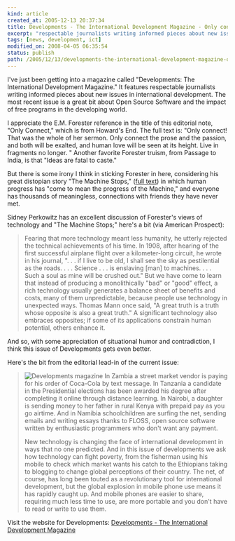 ```yaml
---
kind: article
created_at: 2005-12-13 20:37:34
title: Developments - The International Development Magazine - Only connect
excerpt: "respectable journalists writing informed pieces about new issues in international development"
tags: [news, development, ict]
modified_on: 2008-04-05 06:35:54
status: publish 
path: /2005/12/13/developments-the-international-development-magazine-only-connect
---
```


I've just been getting into a magazine called "Developments: The International Development Magazine." It features respectable journalists writing informed pieces about new issues in international development. The most recent issue is a great bit about Open Source Software and the impact of free programs in the developing world. 

I appreciate the E.M. Forester reference in the title of this editorial note, "Only Connect," which is from Howard's End. The full text is: "Only connect! That was the whole of her sermon. Only connect the prose and the passion, and both will be exalted, and human love will be seen at its height. Live in fragments no longer. " Another favorite Forester truism, from Passage to India, is that "Ideas are fatal to caste." 

But there is some irony I think in sticking Forester in here, considering his great distopian story "The Machine Stops," (<a href="http://brighton.ncsa.uiuc.edu/~prajlich/forster.html">full text</a>) in which human progress has "come to mean the progress of the Machine," and everyone has thousands of meaningless, connections with friends they have never met. 

Sidney Perkowitz has an excellent discussion of Forester's views of technology and "The Machine Stops;" here's a bit (via American Prospect):  

<blockquote class="large">Fearing that more technology meant less humanity, he utterly rejected the technical achievements of his time. In 1908, after hearing of the first successful airplane flight over a kilometer-long circuit, he wrote in his journal, ". . . if I live to be old, I shall see the sky as pestilential as the roads. . . . Science . . . is enslaving [man] to machines. . . . Such a soul as mine will be crushed out." But we have come to learn that instead of producing a monolithically "bad" or "good" effect, a rich technology usually generates a balance sheet of benefits and costs‚ many of them unpredictable, because people use technology in unexpected ways. Thomas Mann once said, "A great truth is a truth whose opposite is also a great truth." A significant technology also embraces opposites; if some of its applications constrain human potential, others enhance it.</blockquote>

And so, with some appreciation of situational humor and contradiction, I think this issue of Developments gets even better. 

Here's the bit from the editorial lead-in of the current issue: 

<blockquote class="large"><img class="left" src='/static/images/cover.jpg' alt='Developments magazine' /> In Zambia a street market vendor is paying for his order of Coca-Cola by text message. In Tanzania a candidate in the Presidential elections has been awarded his degree after completing it online through distance learning. In Nairobi, a daughter is sending money to her father in rural Kenya with prepaid pay as you go airtime. And in Namibia schoolchildren are surfing the net, sending emails and writing essays thanks to FLOSS, open source software written by enthusiastic programmers who don't want any payment.

New technology is changing the face of international development in ways that no one predicted. And in this issue of developments we ask how technology can fight poverty, from the fisherman using his mobile to check which market wants his catch to the Ethiopians taking to blogging to change global perceptions of their country. The net, of course, has long been touted as a revolutionary tool for international development, but the global explosion in mobile phone use means it has rapidly caught up. And mobile phones are easier to share, requiring much less time to use, are more portable and you don't have to read or write to use them.</blockquote>

Visit the website for Developments: <a href="http://www.developments.org.uk/">Developments - The International Development Magazine</a>
